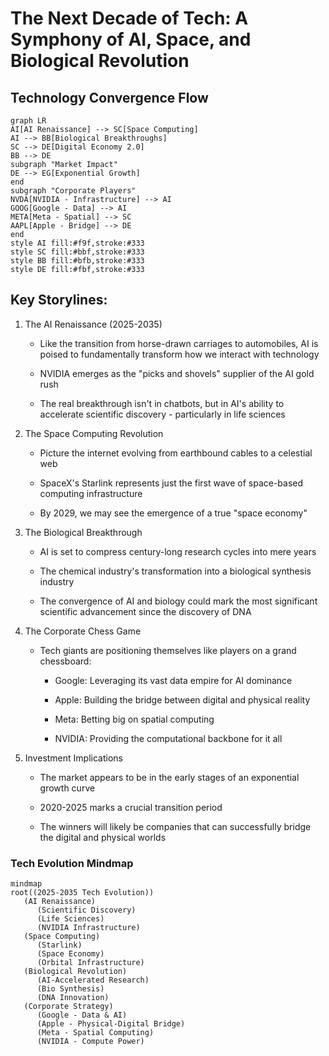 # The Next Decade of Tech: A Symphony of AI, Space, and Biological Revolution

## Technology Convergence Flow

```mermaid
graph LR
AI[AI Renaissance] --> SC[Space Computing]
AI --> BB[Biological Breakthroughs]
SC --> DE[Digital Economy 2.0]
BB --> DE
subgraph "Market Impact"
DE --> EG[Exponential Growth]
end
subgraph "Corporate Players"
NVDA[NVIDIA - Infrastructure] --> AI
GOOG[Google - Data] --> AI
META[Meta - Spatial] --> SC
AAPL[Apple - Bridge] --> DE
end
style AI fill:#f9f,stroke:#333
style SC fill:#bbf,stroke:#333
style BB fill:#bfb,stroke:#333
style DE fill:#fbf,stroke:#333
```

## Key Storylines:




1. The AI Renaissance (2025-2035)

   * Like the transition from horse-drawn carriages to automobiles, AI is poised to fundamentally transform how we interact with technology

   * NVIDIA emerges as the "picks and shovels" supplier of the AI gold rush

   * The real breakthrough isn't in chatbots, but in AI's ability to accelerate scientific discovery - particularly in life sciences

2. The Space Computing Revolution

   * Picture the internet evolving from earthbound cables to a celestial web

   * SpaceX's Starlink represents just the first wave of space-based computing infrastructure

   * By 2029, we may see the emergence of a true "space economy"

3. The Biological Breakthrough

   * AI is set to compress century-long research cycles into mere years

   * The chemical industry's transformation into a biological synthesis industry

   * The convergence of AI and biology could mark the most significant scientific advancement since the discovery of DNA

4. The Corporate Chess Game

   * Tech giants are positioning themselves like players on a grand chessboard:

     * Google: Leveraging its vast data empire for AI dominance

     * Apple: Building the bridge between digital and physical reality

     * Meta: Betting big on spatial computing
     * NVIDIA: Providing the computational backbone for it all

5. Investment Implications

   * The market appears to be in the early stages of an exponential growth curve

   * 2020-2025 marks a crucial transition period

   * The winners will likely be companies that can successfully bridge the digital and physical worlds


### Tech Evolution Mindmap

```mermaid 
mindmap
root((2025-2035 Tech Evolution))
   (AI Renaissance)
      (Scientific Discovery)
      (Life Sciences)
      (NVIDIA Infrastructure)
   (Space Computing)
      (Starlink)
      (Space Economy)
      (Orbital Infrastructure)
   (Biological Revolution)
      (AI-Accelerated Research)
      (Bio Synthesis)
      (DNA Innovation)
   (Corporate Strategy)
      (Google - Data & AI)
      (Apple - Physical-Digital Bridge)
      (Meta - Spatial Computing)
      (NVIDIA - Compute Power)
```

